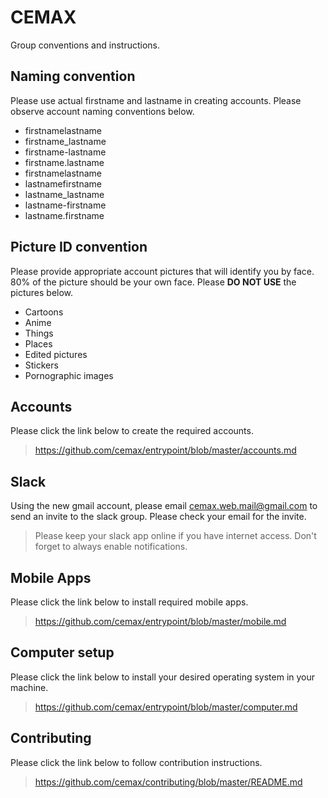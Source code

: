 # CEMAX 
Group conventions and instructions.

## Naming convention
Please use actual firstname and lastname in creating accounts.
Please observe account naming conventions below.

- firstnamelastname
- firstname_lastname
- firstname-lastname
- firstname.lastname
- firstnamelastname
- lastnamefirstname
- lastname_lastname
- lastname-firstname
- lastname.firstname

## Picture ID convention
Please provide appropriate account pictures that will identify you by face.
80% of the picture should be your own face.
Please **DO NOT USE** the pictures below.

- Cartoons
- Anime
- Things
- Places
- Edited pictures
- Stickers
- Pornographic images

## Accounts
Please click the link below to create the required accounts.
> https://github.com/cemax/entrypoint/blob/master/accounts.md

## Slack
Using the new gmail account, please email cemax.web.mail@gmail.com to
send an invite to the slack group. Please check your email for
the invite.
> Please keep your slack app online if you have internet access.
> Don't forget to always enable notifications.

## Mobile Apps
Please click the link below to install required mobile apps.
> https://github.com/cemax/entrypoint/blob/master/mobile.md

## Computer setup
Please click the link below to install your desired operating
system in your machine.
> https://github.com/cemax/entrypoint/blob/master/computer.md

## Contributing
Please click the link below to follow contribution instructions.
> https://github.com/cemax/contributing/blob/master/README.md
